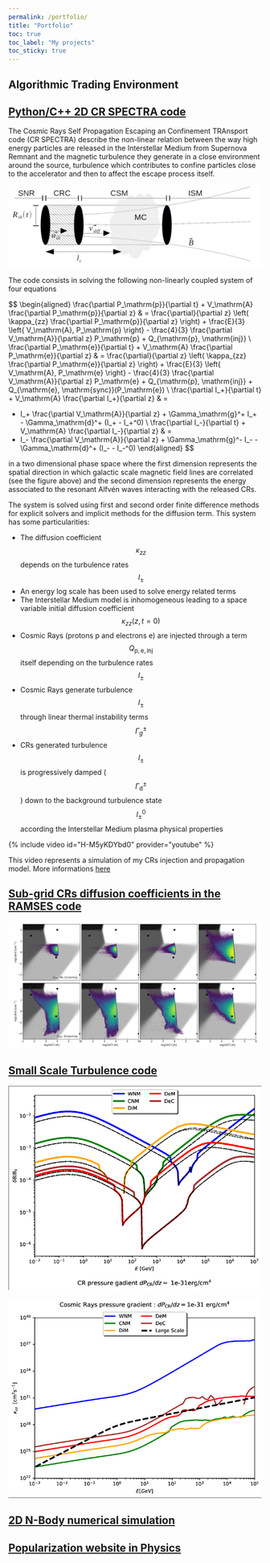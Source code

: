 ```yaml
---
permalink: /portfolio/
title: "Portfolio"
toc: true
toc_label: "My projects"
toc_sticky: true
---
```


<!-- ## [Work Experience](experience.md) -->

## Algorithmic Trading Environment 

## [Python/C++ 2D CR SPECTRA code](https://github.com/LoannData/CR_SPECTRA) 

The Cosmic Rays Self Propagation Escaping an Confinement TRAnsport code (CR SPECTRA) describe the non-linear relation between the way high energy 
particles are released in the Interstellar Medium from Supernova Remnant and the magnetic turbulence they generate in a close environment around the 
source, turbulence which contributes to confine particles close to the accelerator and then to affect the escape process itself. 

![](/_portfolio/CRC_scheme_2.png)

The code consists in solving the following non-linearly coupled system of four equations 

$$ \begin{aligned}
\frac{\partial P_\mathrm{p}}{\partial t} + V_\mathrm{A} \frac{\partial P_\mathrm{p}}{\partial z} & = 
\frac{\partial}{\partial z} \left( \kappa_{zz} \frac{\partial P_\mathrm{p}}{\partial z} \right) +
\frac{E}{3} \left\{ V_\mathrm{A}, P_\mathrm{p} \right\} - 
\frac{4}{3} \frac{\partial V_\mathrm{A}}{\partial z} P_\mathrm{p} + Q_{\mathrm{p}, \mathrm{inj}} \\ 
\frac{\partial P_\mathrm{e}}{\partial t} + V_\mathrm{A} \frac{\partial P_\mathrm{e}}{\partial z} & = 
\frac{\partial}{\partial z} \left( \kappa_{zz} \frac{\partial P_\mathrm{e}}{\partial z} \right) +
\frac{E}{3} \left\{ V_\mathrm{A}, P_\mathrm{e} \right\} - 
\frac{4}{3} \frac{\partial V_\mathrm{A}}{\partial z} P_\mathrm{e} + Q_{\mathrm{p}, \mathrm{inj}} + Q_{\mathrm{e}, \mathrm{sync}}(P_\mathrm{e}) \\ 
\frac{\partial I_+}{\partial t} + V_\mathrm{A} \frac{\partial I_+}{\partial z} & = 
- I_+ \frac{\partial V_\mathrm{A}}{\partial z} + \Gamma_\mathrm{g}^+ I_+ - 
\Gamma_\mathrm{d}^+ (I_+ - I_+^0) \\ 
\frac{\partial I_-}{\partial t} + V_\mathrm{A} \frac{\partial I_-}{\partial z} & = 
- I_- \frac{\partial V_\mathrm{A}}{\partial z} + \Gamma_\mathrm{g}^- I_- - 
\Gamma_\mathrm{d}^+ (I_- - I_-^0) 
\end{aligned} $$ 

in a two dimensional phase space where the first dimension represents the spatial direction in which galactic scale magnetic field lines are 
correlated (see the figure above) and the second dimension represents the energy associated to the resonant Alfvén waves interacting with the released CRs. 

The system is solved using first and second order finite difference methods for explicit solvers and implicit methods for the diffusion term. This system has 
some particularities: 

- The diffusion coefficient $$\kappa_{zz}$$ depends on the turbulence rates $$I_\pm$$ 
- An energy log scale has been used to solve energy related terms 
- The Interstellar Medium model is inhomogeneous leading to a space variable initial diffusion coefficient $$\kappa_{zz}(z, t = 0)$$
- Cosmic Rays (protons p and electrons e) are injected through a term $$Q_{\mathrm{p,e,inj}}$$ itself depending on the turbulence rates $$I_\pm$$ 
- Cosmic Rays generate turbulence $$I_\pm$$ through linear thermal instability terms $$\Gamma_g^\pm$$ 
- CRs generated turbulence $$I_\pm$$ is progressively damped ($$\Gamma_\mathrm{d}^\pm$$) down to the background turbulence state $$I_\pm^0$$ according the Interstellar Medium plasma physical properties

{% include video id="H-M5yKDYbd0" provider="youtube" %}

This video represents a simulation of my CRs injection and propagation model. More informations [here](https://ui.adsabs.harvard.edu/abs/2020A%26A...633A..72B/abstract)


## [Sub-grid CRs diffusion coefficients in the RAMSES code](https://github.com/LoannData/RAMSES_ANISO_CR)

![](/_portfolio/CR_Streaming_effect_on_bistable_ISM.png)

## [Small Scale Turbulence code](https://github.com/LoannData/SST)

![](/_portfolio/magnetic_turbulence.png)

![](/_portfolio/Diffusion_coefficient.png)

## [2D N-Body numerical simulation](https://github.com/LoannData/2D-N-Body)

## [Popularization website in Physics](http://physiquereussite.fr/)

